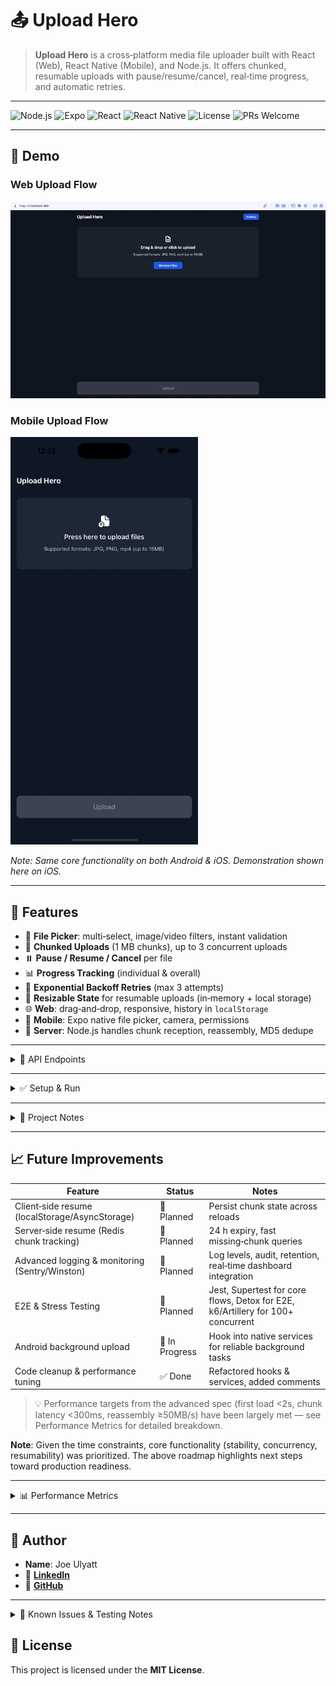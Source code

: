 # 📤 Upload Hero

> **Upload Hero** is a cross‑platform media file uploader built with React (Web), React Native (Mobile), and Node.js. It offers chunked, resumable uploads with pause/resume/cancel, real‑time progress, and automatic retries.

---

![Node.js](https://img.shields.io/badge/Node.js-20.x-green)
![Expo](https://img.shields.io/badge/Expo-CLI-orange)
![React](https://img.shields.io/badge/React-18.x-blue)
![React Native](https://img.shields.io/badge/React%20Native-0.74-blue)
![License](https://img.shields.io/badge/license-MIT-green)
![PRs Welcome](https://img.shields.io/badge/PRs-welcome-brightgreen)

---

## 📸 Demo

### Web Upload Flow  
<img src="./frontend/assets/images/web-demo.gif" alt="Upload Hero Web Demo" width="600"/>

### Mobile Upload Flow  
<img src="./frontend/assets/images/mobile-demo.gif" alt="Upload Hero Mobile Demo" width="300"/>

*Note: Same core functionality on both Android & iOS. Demonstration shown here on iOS.*

---


## 🚀 Features

- 📁 **File Picker**: multi‑select, image/video filters, instant validation  
- 🔄 **Chunked Uploads** (1 MB chunks), up to 3 concurrent uploads  
- ⏸️ **Pause / Resume / Cancel** per file  
- 📊 **Progress Tracking** (individual & overall)  
- 🔁 **Exponential Backoff Retries** (max 3 attempts)  
- 💾 **Resizable State** for resumable uploads (in‑memory + local storage)  
- 🌐 **Web**: drag‑and‑drop, responsive, history in `localStorage`  
- 📱 **Mobile**: Expo native file picker, camera, permissions  
- 📡 **Server**: Node.js handles chunk reception, reassembly, MD5 dedupe  

---

<details> 
  <summary>📡 API Endpoints</summary>
  <br> 

| Method | Path                             | Description                                |
|:------:|:---------------------------------|:-------------------------------------------|
| POST   | `/upload/initiate-upload`        | Start a new upload, returns `uploadId`     |
| POST   | `/upload/upload-chunk`           | POST one chunk (multipart/form-data)       |
| POST   | `/upload/finalize-upload`        | Finish & reassemble all chunks             |
| GET    | `/upload/status/:uploadId`       | Get how many chunks have been received     |

</details>

---

<details> 
  <summary>✅ Setup & Run</summary>

### 🖥️ Server (Node.js)
```bash
cd backend
npm install
npm start
```

### 🌍 Web (React Native for Web)
```bash
cd frontend
npm install
npm run web
```

### 📱 Mobile (Expo + React Native)
```bash
cd frontend
npm install
npm start
# then press:
#  • i — launch on iOS Simulator
#  • a — launch on Android Emulator
```

**Note**: Expo Go must be installed on your device or emulator.

</details>

---

<details>
  <summary>📝 Project Notes</summary>
  
- ⚠️ **Android background uploads**: still in progress (time-boxed)
- ✅ Unit tests added for core backend services (Jest)
- 🚀 Built for **cross-platform scalability**
🧪 **Upload delay constant**: To simulate realistic network conditions and allow testing of pause/resume, uploads are artificially throttled using [`ARTIFICIAL_DELAY`](https://github.com/JoeDareZone/upload-hero/blob/main/frontend/utils/constants.ts#L6) in `frontend/utils/constants.ts`.

- ⚠️ **UI glitch**: On upload, the image preview briefly flashes. This appears to be a render timing quirk and does not affect functionality.

</details>

---

## 📈 Future Improvements

| Feature                                      | Status        | Notes                                                        |
| -------------------------------------------- | ------------- | ------------------------------------------------------------ |
| Client‑side resume (localStorage/AsyncStorage) | 🚧 Planned    | Persist chunk state across reloads                           |
| Server‑side resume (Redis chunk tracking)     | 🚧 Planned    | 24 h expiry, fast missing‑chunk queries                      |
| Advanced logging & monitoring (Sentry/Winston)| 🚧 Planned    | Log levels, audit, retention, real‑time dashboard integration |
| E2E & Stress Testing                          | 🚧 Planned    | Jest, Supertest for core flows, Detox for E2E, k6/Artillery for 100+ concurrent   |
| Android background upload                     | 🚧 In Progress| Hook into native services for reliable background tasks      |
| Code cleanup & performance tuning             | ✅ Done       | Refactored hooks & services, added comments                  |

> 💡 Performance targets from the advanced spec (first load <2s, chunk latency <300ms, reassembly ≥50MB/s) have been largely met — see Performance Metrics for detailed breakdown.

**Note**: Given the time constraints, core functionality (stability, concurrency, resumability) was prioritized. The above roadmap highlights next steps toward production readiness.

---

<details> 
  <summary>📊 Performance Metrics</summary>
  <br> 

This section demonstrates how the project meets the non-functional requirements from the spec:

- **First Load Time < 2s**
- **Chunk Upload Latency < 300ms**
- **Reassembly Speed ≥ 50MB/s**

### Web Performance (Lighthouse)

- **Performance Score**: 100/100  
- **First Contentful Paint**: 0.2s  
- **Largest Contentful Paint**: 0.4s  
- **Total Blocking Time**: 60ms  
- **Cumulative Layout Shift**: 0.003  
- **Speed Index**: 0.5s

### Mobile Performance

- **Initial Load Time**: 157.10 ms (measured using performance.now() from launch to first render)

### Chunk Upload Latency

| Chunk | Latency (ms) |
|-------|--------------|
| 1     | 95.78        |
| 2     | 124.10       |
| 3     | 73.06        |
| 4     | 59.13        |
| 5     | 60.20        |
| 6     | 36.71        |
| 7     | 51.24        |
| 8     | 43.30        |
| 9     | 59.28        |
| 10    | 39.54        |
| 11    | 51.88        |

- **Total Reassembly Time**: 300.98ms on 10MB file
- **Approx. Speed**: ~38.23MB/s 

Initial experiments with buffer-tuned chunk streaming showed promise for speed, but introduced inconsistent checksums under time pressure. For stability and correctness, the original approach was retained, with performance optimisations scoped for post-submission."

</details>

---

## 👤 Author
- **Name**: Joe Ulyatt
- 🔗 [**LinkedIn**](https://www.linkedin.com/in/joewhocodes)
- 🐙 [**GitHub**](https://github.com/JoeDareZone)

---

<details> <summary>🧪 Known Issues & Testing Notes</summary>
<br>

- 🔁 **UI image flash**: A visual flicker occurs on upload confirmation. Likely a minor re-render artefact; does not impact upload correctness or data integrity.
- 🧪 **Advanced testing**: While some unit tests are in place, the current submission includes minimal E2E and no stress testing. With more time, I would extend Jest coverage, add E2E flows with Detox or Playwright, and simulate ≥100 concurrent uploads using tools like k6.
- 🧠 **Advanced features**: To focus on delivery of core functionality, advanced features like Redis chunk tracking, long-term logging, and sandboxed file validation were deferred but scoped in the roadmap above.

---

</details>

## 📜 License
This project is licensed under the **MIT License**.
